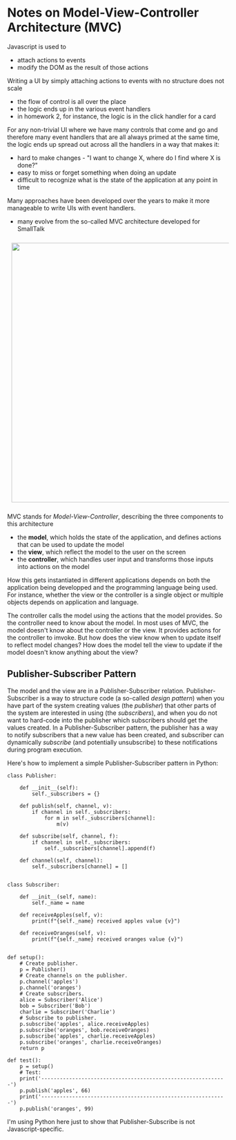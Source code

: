 
# Notes on Model-View-Controller Architecture (MVC)


Javascript is used to

- attach actions to events
- modify the DOM as the result of those actions

Writing a UI by simply attaching actions to events with no structure does not scale

- the flow of control is all over the place
- the logic ends up in the various event handlers
- in homework 2, for instance, the logic is in the click handler for a card

For any non-trivial UI where we have many controls that come and go and therefore many event
handlers that are all always primed at the same time, the logic ends up spread out across all the
handlers in a way that makes it:

- hard to make changes - "I want to change X, where do I find where X is done?"
- easy to miss or forget something when doing an update
- difficult to recognize what is the state of the application at any point in time

Many approaches have been developed over the years to make it more manageable to write UIs with event handlers.

- many evolve from the so-called MVC architecture developed for SmallTalk

<img style="width: 600px; padding: 10px;" src="mvc.png">

MVC stands for *Model-View-Controller*, describing the three components to this architecture

- the **model**, which holds the state of the application, and defines actions that can be used to
  update the model
- the **view**, which reflect the model to the user on the screen
- the **controller**, which handles user input and transforms those inputs into actions on the model

How this gets instantiated in different applications depends on both the application being
developped and the programming language being used. For instance, whether the view or the controller
is a single object or multiple objects depends on application and language.

The controller calls the model using the actions that the model provides. So the controller need to
know about the model. In most uses of MVC, the model doesn't know about the controller or the
view. It provides actions for the controller to imvoke. But how does the view know when to update
itself to reflect model changes? How does the model tell the view to update if the model doesn't
know anything about the view?

## Publisher-Subscriber Pattern

The model and the view are in a Publisher-Subscriber relation. Publisher-Subscriber is a way to
structure code (a so-called *design pattern*) when you have part of the system creating values (the
*publisher*) that other parts of the system are interested in using (the *subscribers*), and when
you do not want to hard-code into the publisher which subscribers should get the values created. In
a Publisher-Subscriber pattern, the publisher has a way to notify subscribers that a new value has
been created, and subscriber can dynamically *subscribe* (and potentially unsubscribe) to these
notifications during program execution. 

Here's how to implement a simple Publisher-Subscriber pattern in Python: 

    class Publisher:
    
        def __init__(self):
            self._subscribers = {}
    
        def publish(self, channel, v):
            if channel in self._subscribers:
                for m in self._subscribers[channel]:
                    m(v)
    
        def subscribe(self, channel, f):
            if channel in self._subscribers:
                self._subscribers[channel].append(f)
    
        def channel(self, channel):
            self._subscribers[channel] = []
    
    
    class Subscriber:
    
        def __init__(self, name):
            self._name = name
    
        def receiveApples(self, v):
            print(f"{self._name} received apples value {v}")
    
        def receiveOranges(self, v):
            print(f"{self._name} received oranges value {v}")
    
    
    def setup():
        # Create publisher.
        p = Publisher()
        # Create channels on the publisher.
        p.channel('apples')
        p.channel('oranges')
        # Create subscribers.
        alice = Subscriber('Alice')
        bob = Subscriber('Bob')
        charlie = Subscriber('Charlie')
        # Subscribe to publisher.
        p.subscribe('apples', alice.receiveApples)
        p.subscribe('oranges', bob.receiveOranges)
        p.subscribe('apples', charlie.receiveApples)
        p.subscribe('oranges', charlie.receiveOranges)
        return p
    
    def test():
        p = setup()
        # Test:
        print('------------------------------------------------------------')
        p.publish('apples', 66)
        print('------------------------------------------------------------')
        p.publish('oranges', 99)

I'm using Python here just to show that Publisher-Subscribe is not Javascript-specific.
